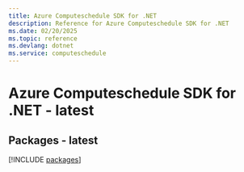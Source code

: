 ```yaml
---
title: Azure Computeschedule SDK for .NET
description: Reference for Azure Computeschedule SDK for .NET
ms.date: 02/20/2025
ms.topic: reference
ms.devlang: dotnet
ms.service: computeschedule
---
```

# Azure Computeschedule SDK for .NET - latest
## Packages - latest
[!INCLUDE [packages](computeschedule-index.md)]